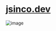 # [jsinco.dev](https://jsinco.dev)


![image](https://github.com/Jsinco/jsinco-dev/assets/67713846/19525afd-0cb9-4478-8f77-7628feef2913)
